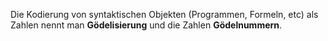 Die Kodierung von syntaktischen Objekten (Programmen, Formeln, etc) als Zahlen nennt man **Gödelisierung** und die Zahlen **Gödelnummern**.
